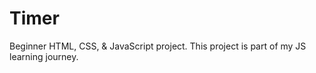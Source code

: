 # Timer
Beginner HTML, CSS, &amp; JavaScript project. This project is part of my JS learning journey.
